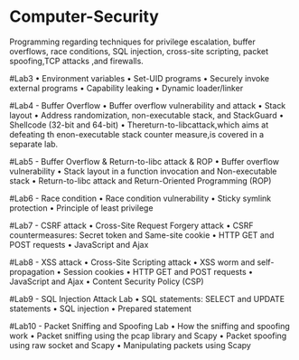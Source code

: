 # Computer-Security
Programming regarding techniques for privilege escalation, buffer overflows, race conditions, SQL injection, cross-site  scripting, packet  spoofing,TCP attacks ,and firewalls.

#Lab3 
• Environment variables
• Set-UID programs
• Securely invoke external programs • Capability leaking
• Dynamic loader/linker

#Lab4 - Buffer Overflow
• Buffer overflow vulnerability and attack
• Stack layout
• Address randomization, non-executable stack, and StackGuard
• Shellcode (32-bit and 64-bit)
• Thereturn-to-libcattack,which aims at defeating th enon-executable stack counter measure,is covered
in a separate lab.

#Lab5 - Buffer Overflow & Return-to-libc attack & ROP
• Buffer overflow vulnerability
• Stack layout in a function invocation and Non-executable stack 
• Return-to-libc attack and Return-Oriented Programming (ROP)

#Lab6 - Race condition
• Race condition vulnerability 
• Sticky symlink protection
• Principle of least privilege

#Lab7 - CSRF attack
• Cross-Site Request Forgery attack
• CSRF countermeasures: Secret token and Same-site cookie 
• HTTP GET and POST requests
• JavaScript and Ajax

#Lab8 - XSS attack 
• Cross-Site Scripting attack
• XSS worm and self-propagation 
• Session cookies
• HTTP GET and POST requests 
• JavaScript and Ajax
• Content Security Policy (CSP)

#Lab9 - SQL Injection Attack Lab
• SQL statements: SELECT and UPDATE statements 
• SQL injection
• Prepared statement

#Lab10 - Packet Sniffing and Spoofing Lab
• How the sniffing and spoofing work
• Packet sniffing using the pcap library and Scapy 
• Packet spoofing using raw socket and Scapy
• Manipulating packets using Scapy
